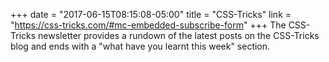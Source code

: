 +++
date = "2017-06-15T08:15:08-05:00"
title = "CSS-Tricks"
link = "https://css-tricks.com/#mc-embedded-subscribe-form"
+++
The CSS-Tricks newsletter provides a rundown of the latest posts on the CSS-Tricks blog and ends with a "what have you learnt this week" section.

